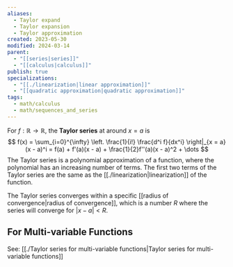 ```yaml
---
aliases:
  - Taylor expand
  - Taylor expansion
  - Taylor approximation
created: 2023-05-30
modified: 2024-03-14
parent:
  - "[[series|series]]"
  - "[[calculus|calculus]]"
publish: true
specializations:
  - "[[./linearization|linear approximation]]"
  - "[[quadratic approximation|quadratic approximation]]"
tags:
  - math/calculus
  - math/sequences_and_series
---
```

For $f: \mathbb{R} \rightarrow \mathbb{R}$, the **Taylor series** at around $x = a$ is
$$
f(x) = \sum_{i=0}^{\infty} \left. \frac{1}{i!} \frac{d^i f}{dx^i} \right|_{x = a} (x - a)^i = f(a) + f'(a)(x - a) + \frac{1}{2}f''(a)(x - a)^2 + \dots
$$
The Taylor series is a polynomial approximation of a function, where the polynomial has an increasing number of terms. The first two terms of the Taylor series are the same as the [[./linearization|linearization]] of the function.

The Taylor series converges within a specific [[radius of convergence|radius of convergence]], which is a number $R$ where the series will converge for $|x - a| < R$.

## For Multi-variable Functions
See: [[./Taylor series for multi-variable functions|Taylor series for multi-variable functions]]